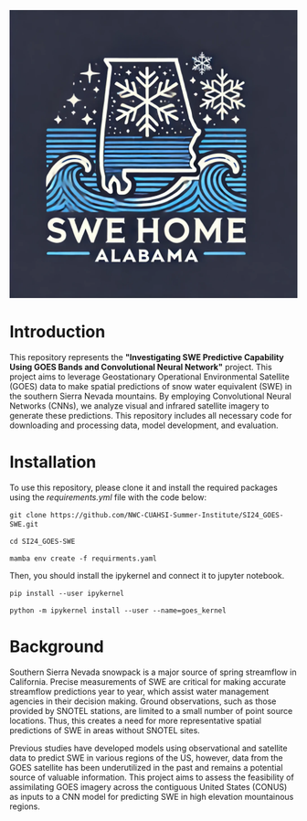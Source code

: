 ![team_logo](./image/team_logo.webp)

# Introduction

This repository represents the **"Investigating SWE Predictive Capability Using GOES Bands and Convolutional Neural Network"** project. This project aims to leverage Geostationary Operational Environmental Satellite (GOES) data to make spatial predictions of snow water equivalent (SWE) in the southern Sierra Nevada mountains. By employing Convolutional Neural Networks (CNNs), we analyze visual and infrared satellite imagery to generate these predictions. This repository includes all necessary code for downloading and processing data, model development, and evaluation.

# Installation

To use this repository, please clone it and install the required packages using the *requirements.yml* file with the code below:

```
git clone https://github.com/NWC-CUAHSI-Summer-Institute/SI24_GOES-SWE.git
```
```
cd SI24_GOES-SWE
```
```
mamba env create -f requirments.yaml
```
Then, you should install the ipykernel and connect it to jupyter notebook. 

```
pip install --user ipykernel
```
```
python -m ipykernel install --user --name=goes_kernel
```

# Background

Southern Sierra Nevada snowpack is a major source of spring streamflow in California. Precise measurements of SWE are critical for making accurate streamflow predictions year to year, which assist water management agencies in their decision making. Ground observations, such as those provided by SNOTEL stations, are limited to a small number of point source locations. Thus, this creates a need for more representative spatial predictions of SWE in areas without SNOTEL sites.

Previous studies have developed models using observational and satellite data to predict SWE in various regions of the US, however, data from the GOES satellite has been underutilized in the past and remains a potential source of valuable information. This project aims to assess the feasibility of assimilating GOES imagery across the contiguous United States (CONUS) as inputs to a CNN model for predicting SWE in high elevation mountainous regions.
